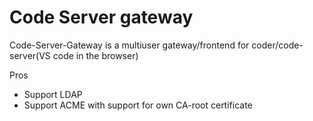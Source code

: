 # Code Server gateway

Code-Server-Gateway is a multiuser gateway/frontend for coder/code-server(VS code in the browser)

Pros
- Support LDAP
- Support ACME with support for own CA-root certificate
